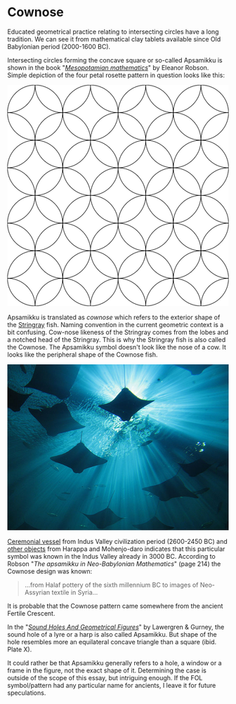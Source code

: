 # Cownose

Educated geometrical practice relating to intersecting circles have a long tradition. We can see it from mathematical clay tablets available since Old Babylonian period (2000-1600 BC).

Intersecting circles forming the concave square or so-called Apsamikku is shown in the book "*[Mesopotamian mathematics](https://www.academia.edu/1261766/Mesopotamian_mathematics_page_proofs_)*" by Eleanor Robson. Simple depiction of the four petal rosette pattern in question looks like this:

![Cownose -pattern](./media/Apsamikku.png)

Apsamikku is translated as *cownose* which refers to the exterior shape of the [Stringray](https://en.wikipedia.org/wiki/Cownose_ray#/media/File:Cownose_Rays.jpg) fish. Naming convention in the current geometric context is a bit confusing. Cow-nose likeness of the Stringray comes from the lobes and a notched head of the Stringray. This is why the Stringray fish is also called the Cownose. The Apsamikku symbol doesn't look like the nose of a cow. It looks like the peripheral shape of the Cownose fish.

![Cownose rays &copy; Doc Lucio](./media/cownoseray.jpg)

[Ceremonial vessel](https://commons.wikimedia.org/wiki/File:Ceremonial_Vessel_LACMA_AC1997.93.1.jpg) from Indus Valley civilization period (2600-2450 BC) and [other objects](http://www.pinterest.com/markomanninen/cows-nose/) from Harappa and Mohenjo-daro indicates that this particular symbol was known in the Indus Valley already in 3000 BC. According to Robson "*The apsamikku in Neo-Babylonian Mathematics*" (page 214) the Cownose design was known:

> ...from Halaf pottery of the sixth millennium BC to images of Neo-Assyrian textile in Syria...

It is probable that the Cownose pattern came somewhere from the ancient Fertile Crescent.

In the "*[Sound Holes And Geometrical Figures](http://www.hunter.cuny.edu/physics/faculty/lawergren/repository/files/articles/Soundholes%20and%20Geometrical%20Figures.pdf)*" by Lawergren & Gurney, the sound hole of a lyre or a harp is also called Apsamikku. But shape of the hole resembles more an equilateral concave triangle than a square (ibid. Plate X).

It could rather be that Apsamikku generally refers to a hole, a window or a frame in the figure, not the exact shape of it. Determining the case is outside of the scope of this essay, but intriguing enough. If the FOL symbol/pattern had any particular name for ancients, I leave it for future speculations.